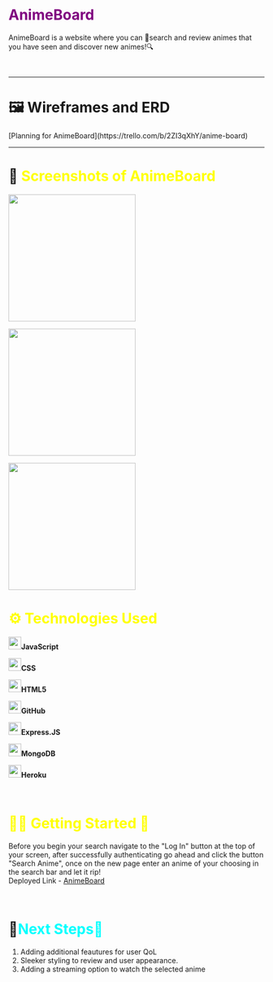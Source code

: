 
<h1><span style="color:purple">AnimeBoard</h1>
<p>AnimeBoard is a website where you can 🔎search and review animes that you have seen and discover new animes!🔍</p>
<br>
<hr>
<h1>🖼 Wireframes and ERD</h1>
[Planning for AnimeBoard](https://trello.com/b/2ZI3qXhY/anime-board)
<br>
<hr>
<h1>📸 <span style="color:yellow">Screenshots of AnimeBoard</h1>
<div>
<img src="https://i.imgur.com/RSkL2Il.png" style="width:250px" style="height:250px"><br>

<img src="https://i.imgur.com/700Sthd.png" style="width:250px" style="height:250px"><br>

<img src="https://i.imgur.com/deqOFuN.png" style="width:250px" style="height:250px">
<br>
</div>
<h1><span style="color:yellow">⚙️ Technologies Used</h1>


<img src="https://i.imgur.com/fA0yelG.png" style="width:25px" style="height:25px"><b>JavaScript</b><br>

<img src="https://i.imgur.com/lxjGmur.png" style="width:25px" style="height:25px"><b>CSS</b><br>

<img src="https://i.imgur.com/V1IYuBW.png" style="width:25px" style="height:25px"><b>HTML5</b><br>

<img src="https://i.imgur.com/uz37Plp.png" style="width:25px" style="height:25px"><b>GitHub</b><br>

<img src="https://i.imgur.com/KvrS0L4.png" style="width:25px" style="height:25px"><b>Express.JS</b><br>

<img src="https://i.imgur.com/I7t25UC.png" style="width:25px" style="height:25px"><b>MongoDB</b><br>

<img src="https://i.imgur.com/x84T4qn.jpg" style="width:25px" style="height:25px"><b>Heroku</b><br>

<br>
<h1><span style="color:yellow">🏃‍♂️ Getting Started 🏃</h1>


Before you begin your search navigate to the "Log In" button at the top of your screen, after successfully authenticating go ahead and click the button "Search Anime", once on the new page enter an anime of your choosing in the search bar and let it rip!
<br>
Deployed Link - [AnimeBoard](https://animeboard.herokuapp.com/animes/)

<br>
<h1>🧊<span style="color:cyan">Next Steps🧊</h1>
<ol>
<li>Adding additional feautures for user QoL</li>
<li>Sleeker styling to review and user appearance.</li>
<li>Adding a streaming option to watch the selected anime</li>
</ol>

